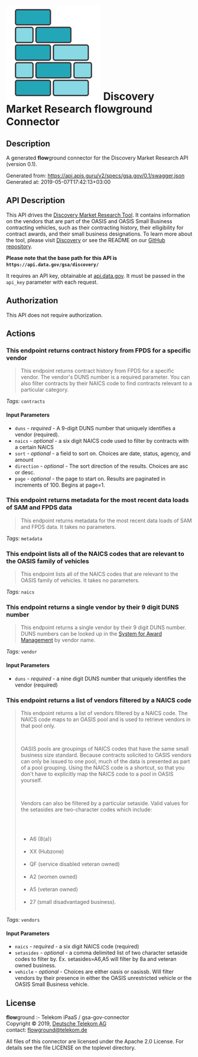 # ![LOGO](logo.png) Discovery Market Research **flow**ground Connector

## Description

A generated **flow**ground connector for the Discovery Market Research API (version 0.1).

Generated from: https://api.apis.guru/v2/specs/gsa.gov/0.1/swagger.json<br/>
Generated at: 2019-05-07T17:42:13+03:00

## API Description

<p>This API drives the <a href="https://discovery.gsa.gov">Discovery Market Research Tool</a>.
It contains information on the vendors that are part of the OASIS and OASIS Small Business contracting vehicles, such as their contracting history, their elligibility for contract awards, and their small business designations.
To learn more about the tool, please visit <a href="https://discovery.gsa.gov">Discovery</a> or see the README on our <a href="https://github.com/PSHCDevOps/discovery">GitHub repository</a>.</p>
<p><strong>Please note that the base path for this API is <code>https://api.data.gov/gsa/discovery/</code></strong></p>
<p>It requires an API key, obtainable at <a href="http://api.data.gov/">api.data.gov</a>.
It must be passed in the <code>api_key</code> parameter with each request.</p>

## Authorization

This API does not require authorization.

## Actions

### This endpoint returns contract history from FPDS for a specific vendor

> <p>This endpoint returns contract history from FPDS for a specific vendor. The vendor's DUNS number is a required parameter. You can also filter contracts by their NAICS code to find contracts relevant to a particular category.</p>

*Tags:* `contracts`

#### Input Parameters
* `duns` - _required_ - A 9-digit DUNS number that uniquely identifies a vendor (required).
* `naics` - _optional_ - a six digit NAICS code used to filter by contracts with a certain NAICS
* `sort` - _optional_ - a field to sort on. Choices are date, status, agency, and amount
* `direction` - _optional_ - The sort direction of the results. Choices are asc or desc.
* `page` - _optional_ - the page to start on. Results are paginated in increments of 100. Begins at page=1.

### This endpoint returns metadata for the most recent data loads of SAM and FPDS data

> <p>This endpoint returns metadata for the most recent data loads of SAM and FPDS data. It takes no parameters.</p>

*Tags:* `metadata`

### This endpoint lists all of the NAICS codes that are relevant to the OASIS family of vehicles

> <p>This endpoint lists all of the NAICS codes that are relevant to the OASIS family of vehicles. It takes no parameters.</p>

*Tags:* `naics`

### This endpoint returns a single vendor by their 9 digit DUNS number

> <p>This endpoint returns a single vendor by their 9 digit DUNS number. DUNS numbers can be looked up in the <a href="https://www.sam.gov">System for Award Management</a> by vendor name.</p>

*Tags:* `vendor`

#### Input Parameters
* `duns` - _required_ - a nine digit DUNS number that uniquely identifies the vendor (required)

### This endpoint returns a list of vendors filtered by a NAICS code

> <p>This endpoint returns a list of vendors filtered by a NAICS code. The NAICS code maps to an OASIS pool and is used to retrieve vendors in that pool only.</p><br/>
> <p>OASIS pools are groupings of NAICS codes that have the same small business size standard. Because contracts solicited to OASIS vendors can only be issued to one pool, much of the data is presented as part of a pool grouping. Using the NAICS code is a shortcut, so that you don't have to explicitly map the NAICS code to a pool in OASIS yourself.</p><br/>
> <p>Vendors can also be filtered by a particular setaside. Valid values for the setasides are two-character codes which include:</p><br/>
> <ul><br/>
> <li>A6 (8(a))</li><br/>
> <li>XX (Hubzone)</li><br/>
> <li>QF (service disabled veteran owned)</li><br/>
> <li>A2 (women owned)</li><br/>
> <li>A5 (veteran owned)</li><br/>
> <li>27 (small disadvantaged business).</li><br/>
> </ul>

*Tags:* `vendors`

#### Input Parameters
* `naics` - _required_ - a six digit NAICS code (required)
* `setasides` - _optional_ - a comma delimited list of two character setaside codes to filter by.  Ex. setasides=A6,A5  will filter by 8a and veteran owned business.
* `vehicle` - _optional_ - Choices are either oasis or oasissb. Will filter vendors by their presence in either the OASIS unrestricted vehicle or the OASIS Small Business vehicle.

## License

**flow**ground :- Telekom iPaaS / gsa-gov-connector<br/>
Copyright © 2019, [Deutsche Telekom AG](https://www.telekom.de)<br/>
contact: flowground@telekom.de

All files of this connector are licensed under the Apache 2.0 License. For details
see the file LICENSE on the toplevel directory.
